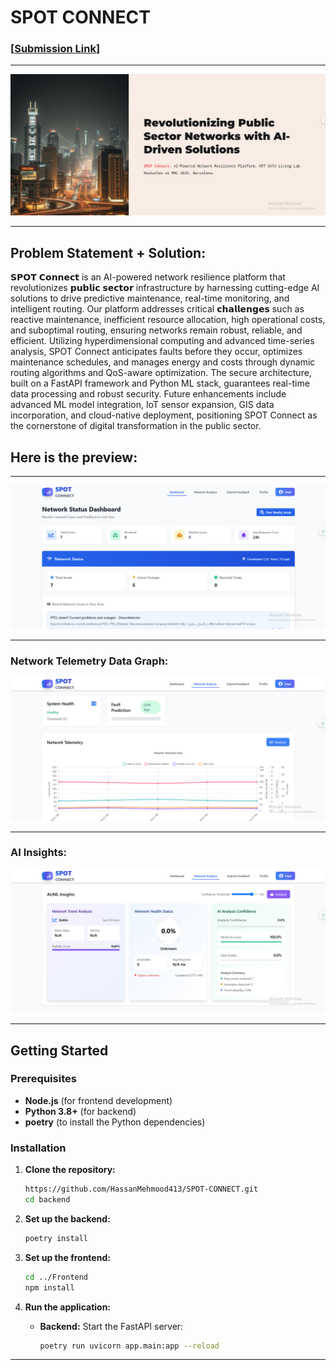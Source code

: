 # SPOT CONNECT

### [[Submission Link](https://lablab.ai/event/ai-for-connectivity-hackathon-building-resilient-networks/default/spot-connect)]


---

![First](Images/slide.png)

---

## Problem Statement + Solution:
𝗦𝗣𝗢𝗧 𝗖𝗼𝗻𝗻𝗲𝗰𝘁 is an AI-powered network resilience platform that revolutionizes 𝗽𝘂𝗯𝗹𝗶𝗰 𝘀𝗲𝗰𝘁𝗼𝗿 infrastructure by harnessing cutting-edge AI solutions to drive predictive maintenance, real-time monitoring, and intelligent routing. Our platform addresses critical 𝗰𝗵𝗮𝗹𝗹𝗲𝗻𝗴𝗲𝘀 such as reactive maintenance, inefficient resource allocation, high operational costs, and suboptimal routing, ensuring networks remain robust, reliable, and efficient. Utilizing hyperdimensional computing and advanced time-series analysis, SPOT Connect anticipates faults before they occur, optimizes maintenance schedules, and manages energy and costs through dynamic routing algorithms and QoS-aware optimization. The secure architecture, built on a FastAPI framework and Python ML stack, guarantees real-time data processing and robust security. Future enhancements include advanced ML model integration, IoT sensor expansion, GIS data incorporation, and cloud-native deployment, positioning SPOT Connect as the cornerstone of digital transformation in the public sector.


## Here is the preview:


---

![Second](Images/cover2.png)

---

### Network Telemetry Data Graph:
![Third](Images/graph.png)

---

### AI Insights:
![Third](Images/ai.png)

---

## Getting Started

### Prerequisites

- **Node.js** (for frontend development)
- **Python 3.8+** (for backend)
- **poetry** (to install the  Python dependencies)

### Installation

1. **Clone the repository:**
   ```bash
   https://github.com/HassanMehmood413/SPOT-CONNECT.git
   cd backend
   ```

2. **Set up the backend:**
   ```bash
   poetry install
   ```

3. **Set up the frontend:**
   ```bash
   cd ../Frontend
   npm install
   ```

4. **Run the application:**
   - **Backend:** Start the FastAPI server:
     ```bash
     poetry run uvicorn app.main:app --reload
     ```
---

